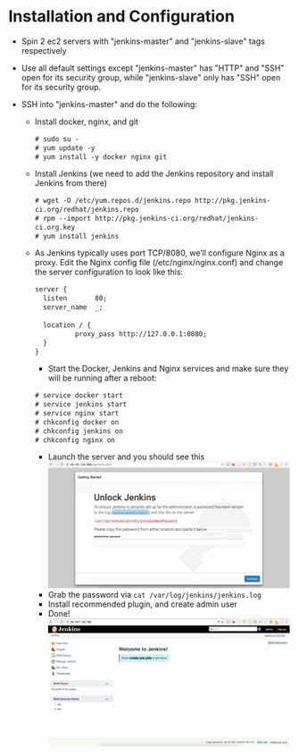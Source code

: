# Installation and Configuration

* Spin 2 ec2 servers with "jenkins-master" and "jenkins-slave" tags respectively
* Use all default settings except "jenkins-master" has "HTTP" and "SSH" open for its security group, while "jenkins-slave" only has "SSH" open for its security group.

* SSH into "jenkins-master" and do the following:
  * Install docker, nginx, and git

    ```
    # sudo su -
    # yum update -y
    # yum install -y docker nginx git
    ```

  * Install Jenkins (we need to add the Jenkins repository and install Jenkins from there)

    ```
    # wget -O /etc/yum.repos.d/jenkins.repo http://pkg.jenkins-ci.org/redhat/jenkins.repo
    # rpm --import http://pkg.jenkins-ci.org/redhat/jenkins-ci.org.key
    # yum install jenkins
    ```

  * As Jenkins typically uses port TCP/8080, we’ll configure Nginx as a proxy. Edit the Nginx config file (/etc/nginx/nginx.conf) and change the server configuration to look like this:

    ```
    server {
      listen       80;
      server_name  _;

      location / {
              proxy_pass http://127.0.0.1:8080;
      }
    }
    ```

    * Start the Docker, Jenkins and Nginx services and make sure they will be running after a reboot:

    ```
    # service docker start
    # service jenkins start
    # service nginx start
    # chkconfig docker on
    # chkconfig jenkins on
    # chkconfig nginx on
    ```

    * Launch the server and you should see this
    ![1.png](/screenshots/1.png)
    * Grab the password via `cat /var/log/jenkins/jenkins.log`
    * Install recommended plugin, and create admin user
    * Done!
    ![2.png](/screenshots/2.png)
